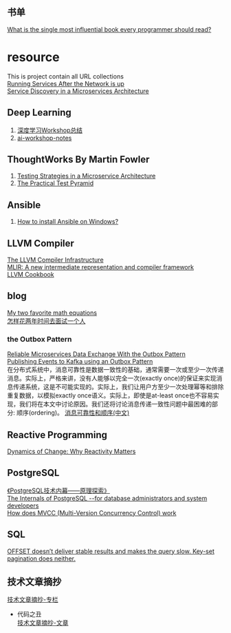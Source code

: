 ## 书单  
[What is the single most influential book every programmer should read?](https://stackoverflow.com/questions/1711/what-is-the-single-most-influential-book-every-programmer-should-read)  

# resource
This is project contain all URL collections    
[Running Services After the Network is up](https://www.freedesktop.org/wiki/Software/systemd/NetworkTarget/)    
[Service Discovery in a Microservices Architecture](https://www.nginx.com/blog/service-discovery-in-a-microservices-architecture/)

## Deep Learning  
1. [深度学习Workshop总结](http://brightliao.me/2016/12/16/dl-workshop-summary/)  
1. [ai-workshop-notes](https://github.com/gmlove/ai-workshop-notes)  

## ThoughtWorks By Martin Fowler  
1. [Testing Strategies in a Microservice Architecture](https://martinfowler.com/articles/microservice-testing/)  
1. [The Practical Test Pyramid](https://martinfowler.com/articles/practical-test-pyramid.html)  

## Ansible  
1. [How to install Ansible on Windows?](https://geekflare.com/ansible-installation-windows/)  

## LLVM Compiler  
[The LLVM Compiler Infrastructure](https://llvm.org/)  
[MLIR: A new intermediate representation and compiler framework](https://blog.tensorflow.org/2019/04/mlir-new-intermediate-representation.html)  
[LLVM Cookbook](https://github.com/iBreaker/book/blob/master/LLVM%20Cookbook.pdf)  

## blog  
[My two favorite math equations](https://www.ricklindquist.com/blog/my-two-favorite-math-equations)  
[怎样花两年时间去面试一个人](http://mindhacks.cn/2011/11/04/how-to-interview-a-person-for-two-years/)  
### the Outbox Pattern  
[Reliable Microservices Data Exchange With the Outbox Pattern](https://debezium.io/blog/2019/02/19/reliable-microservices-data-exchange-with-the-outbox-pattern/)  
[Publishing Events to Kafka using an Outbox Pattern](https://medium.com/contino-engineering/publishing-events-to-kafka-using-a-outbox-pattern-867a48e29d35)  
在分布式系统中，消息可靠性是数据一致性的基础，通常需要一次或至少一次传递消息。实际上，严格来讲，没有人能够以完全一次(exactly once)的保证来实现消息传递系统，这是不可能实现的。实际上，我们让用户方至少一次处理幂等和排除重复数据，以模拟exactly once语义。实际上，即使是at-least once也不容易实现，我们将在本文中讨论原因。我们还将讨论消息传递一致性问题中最困难的部分: 顺序(ordering)。
[消息可靠性和顺序(中文)](https://danielw.cn/messaging-reliability-and-order-cn)  

## Reactive Programming  
[Dynamics of Change: Why Reactivity Matters](https://dl.acm.org/doi/fullHtml/10.1145/2956641.2971330?__cf_chl_captcha_tk__=ugMahaU_EWZDEQl64R6bqnt0v8blkk3Qrr6ZbUFVKZA-1638358940-0-gaNycGzNByU)  

## PostgreSQL
[《PostgreSQL技术内幕——原理探索》](http://pg-internal.vonng.com/#/)  
[The Internals of PostgreSQL --for database administrators and system developers](https://www.interdb.jp/pg/)  
[How does MVCC (Multi-Version Concurrency Control) work](https://vladmihalcea.com/how-does-mvcc-multi-version-concurrency-control-work/)  

## SQL  
[OFFSET doesn’t deliver stable results and makes the query slow. Key-set pagination does neither.](https://use-the-index-luke.com/sql/partial-results/fetch-next-page)

## 技术文章摘抄  
[技术文章摘抄-专栏](https://learn.lianglianglee.com/%E4%B8%93%E6%A0%8F)  
* 代码之丑  
[技术文章摘抄-文章](https://learn.lianglianglee.com/%E6%96%87%E7%AB%A0)
